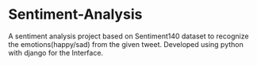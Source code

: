 # Sentiment-Analysis
A sentiment analysis project based on Sentiment140 dataset to recognize the emotions(happy/sad) from the given tweet.
Developed using python with django for the Interface.
